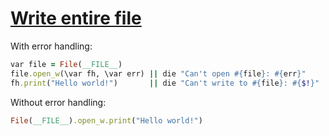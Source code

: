 [1]: http://rosettacode.org/wiki/Write_entire_file

# [Write entire file][1]

With error handling:

```ruby
var file = File(__FILE__)
file.open_w(\var fh, \var err) || die "Can't open #{file}: #{err}"
fh.print("Hello world!")       || die "Can't write to #{file}: #{$!}"
```


Without error handling:

```ruby
File(__FILE__).open_w.print("Hello world!")
```